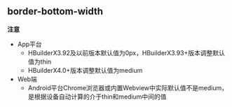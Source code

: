 ## border-bottom-width


<!-- CSSJSON.border-bottom-width.description -->

<!-- CSSJSON.border-bottom-width.syntax -->

<!-- CSSJSON.border-bottom-width.values -->

<!-- CSSJSON.border-bottom-width.defaultValue -->

**注意**  
- App平台  
	+ HBuilderX3.92及以前版本默认值为0px，HBuilderX3.93+版本调整默认值为thin  
	+ HBuilderX4.0+版本调整默认值为medium  
- Web端  
	+ Android平台Chrome浏览器或内置Webview中实际默认值不是medium，是根据设备自动计算的介于thin和medium中间的值  

<!-- CSSJSON.border-bottom-width.unixTags -->

<!-- CSSJSON.border-bottom-width.compatibility -->

<!-- CSSJSON.border-bottom-width.reference -->
